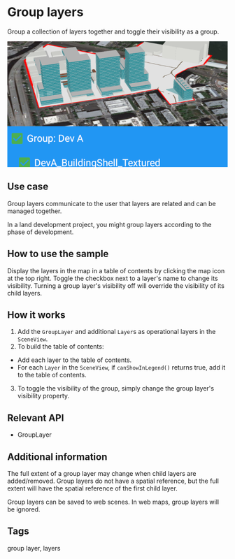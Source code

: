 # Group layers

Group a collection of layers together and toggle their visibility as a group.

![Image of group layers](group-layers.png)

## Use case  

Group layers communicate to the user that layers are related and can be managed together.

In a land development project, you might group layers according to the phase of development.

## How to use the sample

Display the layers in the map in a table of contents by clicking the map icon at the top right. Toggle the checkbox next to a layer's name to change its visibility. Turning a group layer's visibility off will override the visibility of its child layers.

## How it works

1. Add the `GroupLayer` and additional `Layer`s as operational layers in the `SceneView`.
2. To build the table of contents:
  - Add each layer to the table of contents.
  - For each `Layer` in the `SceneView`, if `canShowInLegend()` returns true, add it to the table of contents.
3. To toggle the visibility of the group, simply change the group layer's visibility property.

## Relevant API

* GroupLayer

## Additional information

The full extent of a group layer may change when child layers are added/removed. Group layers do not have a spatial reference, but the full extent will have the spatial reference of the first child layer.

Group layers can be saved to web scenes. In web maps, group layers will be ignored.

## Tags

group layer, layers